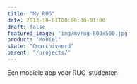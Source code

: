 ```yaml
---
title: "My RUG"
date: 2013-10-01T00:00:00+01:00
draft: false
featured_image: 'img/myrug-800x500.jpg'
product: "Mobiel" 
state: "Gearchiveerd"
parent: "/projects/"
---
```


Een mobiele app voor RUG-studenten